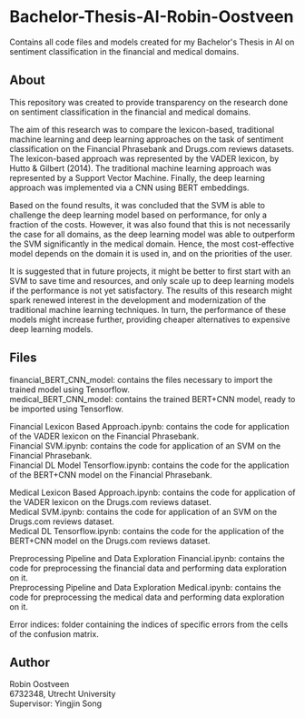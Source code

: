 # Bachelor-Thesis-AI-Robin-Oostveen
Contains all code files and models created for my Bachelor's Thesis in AI on sentiment classification in the financial and medical domains.

## About
This repository was created to provide transparency on the research done on sentiment classification in the financial and medical domains.

The aim of this research was to compare the lexicon-based, traditional machine learning and deep learning approaches on the task of sentiment classification on the Financial Phrasebank and Drugs.com reviews datasets.
The lexicon-based approach was represented by the VADER lexicon, by Hutto & Gilbert (2014). 
The traditional machine learning approach was represented by a Support Vector Machine.
Finally, the deep learning approach was implemented via a CNN using BERT embeddings.

Based on the found results, it was concluded that the SVM is able to challenge the deep learning model based on performance, for only a fraction of the costs. 
However, it was also found that this is not necessarily the case for all domains, as the deep learning model was able to outperform the SVM significantly in the medical domain.
Hence, the most cost-effective model depends on the domain it is used in, and on the priorities of the user.

It is suggested that in future projects, it might be better to first start with an SVM to save time and resources, and only scale up to deep learning models if the performance is not yet satisfactory.
The results of this research might spark renewed interest in the development and modernization of the traditional machine learning techniques. In turn, the performance of these models might increase further, providing cheaper alternatives to expensive deep learning models.

## Files
financial_BERT_CNN_model: contains the files necessary to import the trained model using Tensorflow. <br />
medical_BERT_CNN_model: contains the trained BERT+CNN model, ready to be imported using Tensorflow.<br />

Financial Lexicon Based Approach.ipynb: contains the code for application of the VADER lexicon on the Financial Phrasebank.<br />
Financial SVM.ipynb: contains the code for application of an SVM on the Financial Phrasebank.<br />
Financial DL Model Tensorflow.ipynb: contains the code for the application of the BERT+CNN model on the Financial Phrasebank.<br />

Medical Lexicon Based Approach.ipynb: contains the code for application of the VADER lexicon on the Drugs.com reviews dataset.<br />
Medical SVM.ipynb: contains the code for application of an SVM on the Drugs.com reviews dataset.<br />
Medical DL Tensorflow.ipynb: contains the code for the application of the BERT+CNN model on the Drugs.com reviews dataset.<br />

Preprocessing Pipeline and Data Exploration Financial.ipynb: contains the code for preprocessing the financial data and performing data exploration on it.<br />
Preprocessing Pipeline and Data Exploration Medical.ipynb: contains the code for preprocessing the medical data and performing data exploration on it.

Error indices: folder containing the indices of specific errors from the cells of the confusion matrix.

## Author
Robin Oostveen<br />
6732348, Utrecht University<br />
Supervisor: Yingjin Song
